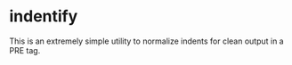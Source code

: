 indentify
=========

This is an extremely simple utility to normalize indents for clean output in a PRE tag.
